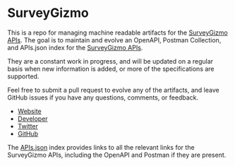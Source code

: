 # SurveyGizmoThis is a repo for managing machine readable artifacts for the [SurveyGizmo APIs](http://www.surveygizmo.com/). The goal is to maintain and evolve an OpenAPI, Postman Collection, and APIs.json index for the [SurveyGizmo APIs](http://www.surveygizmo.com/).They are a constant work in progress, and will be updated on a regular basis when new information is added, or more of the specifications are supported.Feel free to submit a pull request to evolve any of the artifacts, and leave GitHub issues if you have any questions, comments, or feedback.- [Website](http://www.surveygizmo.com/)- [Developer](http://www.surveygizmo.com/)- [Twitter](https://twitter.com/#!/surveygizmo)- [GitHub](https://github.com/SurveyGizmo)The [APIs.json](https://github.com/api-evangelist/surveygizmo/blob/master/apis.json) index provides links to all the relevant links for the SurveyGizmo APIs, including the OpenAPI and Postman if they are present.